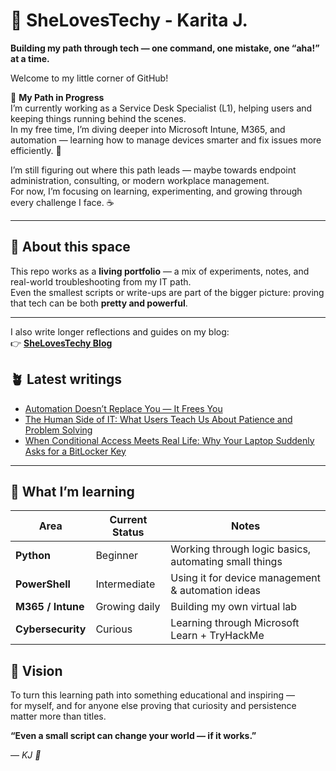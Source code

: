 # 🌸 SheLovesTechy - Karita J.

**Building my path through tech — one command, one mistake, one “aha!” at a time.**

Welcome to my little corner of GitHub!  

🩷 **My Path in Progress**  
I’m currently working as a Service Desk Specialist (L1), helping users and keeping things running behind the scenes.  
In my free time, I’m diving deeper into Microsoft Intune, M365, and automation — learning how to manage devices smarter and fix issues more efficiently.  🌿

I’m still figuring out where this path leads — maybe towards endpoint administration, consulting, or modern workplace management.  
For now, I’m focusing on learning, experimenting, and growing through every challenge I face. ☕

---

## 🧭 About this space

This repo works as a **living portfolio** — a mix of experiments, notes, and real-world troubleshooting from my IT path.  
Even the smallest scripts or write-ups are part of the bigger picture: proving that tech can be both **pretty and powerful**.

---

I also write longer reflections and guides on my blog:  
👉 [**SheLovesTechy Blog**](https://shelovestechy.blogspot.com/)

## 🪴 Latest writings
<!-- BLOG-POST-LIST:START -->
- [Automation Doesn’t Replace You — It Frees You](https://shelovestechy.blogspot.com/2025/10/automation-doesnt-replace-you-it-frees.html)
- [The Human Side of IT: What Users Teach Us About Patience and Problem Solving](https://shelovestechy.blogspot.com/2025/10/the-human-side-of-it-what-users-teach.html)
- [When Conditional Access Meets Real Life: Why Your Laptop Suddenly Asks for a BitLocker Key](https://shelovestechy.blogspot.com/2025/10/when-conditional-access-meets-real-life.html)
<!-- BLOG-POST-LIST:END -->

---


## 🐍 What I’m learning

| Area | Current Status | Notes |
|------|----------------|-------|
| **Python** | Beginner | Working through logic basics, automating small things |
| **PowerShell** | Intermediate | Using it for device management & automation ideas |
| **M365 / Intune** | Growing daily | Building my own virtual lab |
| **Cybersecurity** | Curious | Learning through Microsoft Learn + TryHackMe |



## 🌙 Vision

To turn this learning path into something educational and inspiring —  
for myself, and for anyone else proving that curiosity and persistence matter more than titles.



**“Even a small script can change your world — if it works.”**

— *KJ 🩷*
